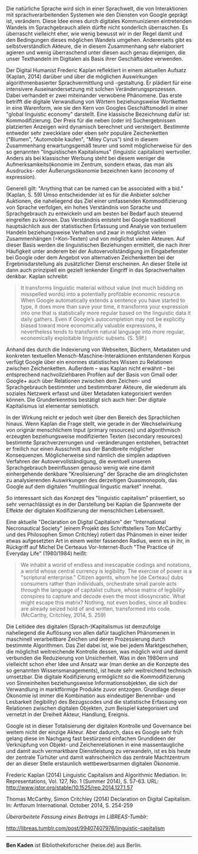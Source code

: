 Die natürliche Sprache wird sich in einer Sprachwelt, die von
Interaktionen mit sprachverarbeitenden Systemen wie den Diensten von
Google geprägt ist, verändern. Diese Idee eines durch digitales
Kommunizieren eintretenden Wandels im Sprachgebrauch allein dürfte nicht
sonderlich überraschen. Es überrascht vielleicht eher, wie wenig bewusst
wir in der Regel damit und den Bedingungen dieses möglichen Wandels
umgehen. Andererseits gibt es selbstverständlich Akteure, die in diesem
Zusammenhang sehr elaboriert agieren und wenig überraschend unter diesen
auch genau diejenigen, die unser Texthandeln im Digitalen als Basis
ihrer Geschäftsidee verwenden.

Der Digital Humanist Frederic Kaplan reflektiert in einem aktuellen
Aufsatz (Kaplan, 2014) darüber und über die möglichen Auswirkungen
algorithmenbasierter Sprachvermittlung und -gestaltung. Er plädiert für
eine intensivere Auseinandersetzung mit solchen Veränderungsprozessen.
Dabei verhandelt er zwei miteinander verwobene Phänomene. Das erste
betrifft die digitale Verwandlung von Wörtern beziehungsweise Wortketten in eine
Warenform, wie sie den Kern von Googles Geschäftsmodell in einer "global
linguistic economy" darstellt. Eine klassische Bezeichnung dafür ist:
Kommodifizierung. Der Preis für die neben (oder in) Suchergebnissen
platzierten Anzeigen wird dynamisch berechnet und versteigert. Bestimmte
entweder sehr zweckklare oder eben sehr populäre Zeichenketten
("Blumen", "Automobile kaufen", "Miley Cyrus") sind in diesem
Zusammenhang erwartungsgemäß teurer und somit möglicherweise für den so
genannten "linguistischen Kapitalismus" (linguistic capitalism)
wertvoller. Anders als bei klassischer Werbung steht bei diesem weniger
die Aufmerksamkeitsökonomie im Zentrum, sondern etwas, das man als
Ausdrucks- oder Äußerungsökonomie bezeichnen kann (economy of
expression).

Generell gilt: "Anything that can be named can be associated with a
bid." (Kaplan, S. 59) Umso entscheidender ist es für die Anbieter
solcher Auktionen, die naheliegend das Ziel einer umfassenden
Kommodifizierung von Sprache verfolgen, ein hohes Verständnis von
Sprache und Sprachgebrauch zu entwickeln und am besten bei Bedarf auch
steuernd eingreifen zu können. Das Verständnis entsteht bei Google
traditionell hauptsächlich aus der statistischen Erfassung und Analyse
von textuellem Handeln beziehungsweise Verhalten und zwar in möglichst vielen
Zusammenhängen (=Kon-Texten) und von möglichst vielen Akteuren. Auf
dieser Basis werden die linguistischen Beziehungen ermittelt, die nach
ihrer Häufigkeit unter anderem bei der Autovervollständigung im
Eingabefenster bei Google oder dem Angebot von alternativen
Zeichenketten bei der Ergebnisdarstellung als zusätzlicher Dienst
erscheinen. An dieser Stelle ist dann auch prinzipiell ein gezielt
lenkender Eingriff in das Sprachverhalten denkbar. Kaplan schreibt: 

> It transforms linguistic material without value (not much bidding on
misspelled words) into a potentially profitable economic resource. When
Google automatically extends a sentence you have started to type, it
does more than save your time, it transforms your expression into one
that is statistically more regular based on the linguistic data it daily
gathers. Even if Google’s autocompletion may not be explicitly biased
toward more economically valuable expressions, it nevertheless tends to
transform natural language into more regular, economically exploitable
linguistic subsets. (S. 59f.)

Anhand des durch die Indexierung von Webseiten, Büchern, Metadaten und
konkreten textuellen Mensch-Maschine-Interaktionen entstandenen Korpus
verfügt Google über ein enormes statistisches Wissen zu Relationen
zwischen Zeichenketten. Außerdem – was Kaplan nicht erwähnt – bei
entsprechend nachvollziehbaren Profilen auf der Basis von Gmail oder
Google+ auch über Relationen zwischen dem Zeichen- und Sprachgebrauch
bestimmter und bestimmbarer Akteure, die wiederum als soziales Netzwerk
erfasst und über Metadaten kategorisiert werden können. Die
Grunderkenntnis bestätigt sich auch hier: Der digitale Kapitalismus ist
elementar semiotisch.

In der Wirkung reicht er jedoch weit über den Bereich des Sprachlichen
hinaus. Wenn Kaplan die Frage stellt, wie gerade in der Wechselwirkung
von originär menschlichem Input (primary resources) und algorithmisch
erzeugten beziehungsweise modifizierten Texten (secondary resources) bestimmte
Sprachverzerrungen und -veränderungen entstehen, betrachtet er freilich
nur einen Ausschnitt aus der Bandbreite möglicher Konsequenzen.
Möglicherweise sind nämlich die simplen adaptiven Verfahren der
Autovervollständigung, die eventuell unseren Sprachgebrauch beeinflussen
genauso wenig wie eine damit einhergehende denkbare "Kreolisierung" der
Sprache die am dringlichsten zu analysierenden Auswirkungen des
derzeitigen Quasimonopols, das Google auf dem digitalen "multilingual
lingustic market" innehat.

So interessant sich das Konzept des "linguistic capitalism" präsentiert,
so sehr vernachlässigt es in der Darstellung bei Kaplan die Spannweite
der Effekte der digitalen Kodifizierung der menschlichen Lebenswelt.

Eine aktuelle "Declaration on Digital Capitalism" der "International
Necronautical Society" (einem Projekt des Schriftstellers Tom McCarthy
und des Philosophen Simon Critchley) rotiert das Phänomen in einer
leider etwas aufgesetzten Art in einem weiter fassenden Radius, wenn es
in ihr, in Rückgriff auf Michel De Certeaus Vor-Internet-Buch "The
Practice of Everyday Life" (1980/1984) heißt:

> We inhabit a world of endless and inescapable codings and notations, a
world whose central currency is legibility. The exercise of power is a
"scriptural enterprise." Citizen agents, whom he [de Certeau] dubs
consumers rather than individuals, orchestrate small parole acts through
the language of capitalist culture, whose matrix of legibility conspires
to capture and decode even the most idiosyncratic. What might escape
this matrix? Nothing, not even bodies, since all bodies are already
seized hold of and written, transformed into code. (McCarthy,
Critchley, 2014, S. 259)

Die Leitidee des digitalen (Sprach-)Kapitalismus ist demzufolge
naheliegend die Auflösung von allen dafür tauglichen Phänomenen in
maschinell verarbeitbare Zeichen und deren Prozessierung durch bestimmte
Algorithmen. Das Ziel dabei ist, wie bei jedem Marktgeschehen, die
möglichst weitreichende Kontrolle dessen, was möglich wird und damit
verbunden die Reduzierung von Unsicherheit. Was in den 1980ern und
vielleicht schon eher Idee und Ansatz war (man denke an die Konzepte des
so genannten Wissensmanagements), ist heute sehr weitreichend technisch
umsetzbar. Die digitale Kodifizierung ermöglicht so die Kommodifizierung
von Sinneinheiten beziehungsweise Informationsobjekten, die sich der Verwandlung in
marktförmige Produkte zuvor entzogen. Grundlage dieser Ökonomie ist
immer die Kombination aus eindeutiger Benennbar- und Lesbarkeit
(legibility) des Bezugscodes und die statistische Erfassung von
Relationen zwischen digitalen Objekten, zum Beispiel kategorisiert und
vernetzt in der Dreiheit Akteur, Handlung, Ereignis.

Google ist in dieser Totalisierung der digitalen Kontrolle und
Governance bei weitem nicht der einzige Akteur. Aber dadurch, dass es
Google sehr früh gelang diese im Nachgang fast bestürzend einfachen
Grundideen der Verknüpfung von Objekt- und Zeichenrelationen in eine
massentaugliche und damit auch vermarktbare Dienstleistung zu
verwandeln, ist es bis heute der zentrale Türhüter und damit
wahrscheinlich das zentrale Machtzentrum der an dieser Stelle
erstaunlich wettbewerbsarmen digitalen Ökonomie.

Frederic Kaplan (2014) Linguistic Capitalism and Algorithmic Mediation.
In: Representations, Vol. 127, No. 1 (Summer 2014), S. 57-63. URL:
<http://www.jstor.org/stable/10.1525/rep.2014.127.1.57>

Thomas McCarthy, Simon Critchley (2014) Declaration on Digital
Capitalism. In: Artforum International. October 2014, S. 254-259

*Überarbeitete Fassung eines Beitrags im LIBREAS-Tumblr:*

<http://libreas.tumblr.com/post/99407407976/linguistic-capitalism>


---

**Ben Kaden** ist Bibliotheksforscher (heise.de) aus Berlin.
